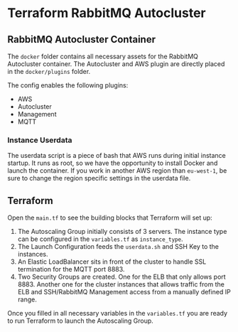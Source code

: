 Terraform RabbitMQ Autocluster
==============================

RabbitMQ Autocluster Container
------------------------------

The `docker` folder contains all necessary assets for the RabbitMQ Autocluster container. The Autocluster and AWS plugin are directly placed in the `docker/plugins` folder.

The config enables the following plugins:

* AWS
* Autocluster
* Management
* MQTT

### Instance Userdata
The userdata script is a piece of bash that AWS runs during initial instance startup. It runs as root, so we have the opportunity to install Docker and launch the container. If you work in another AWS region than `eu-west-1`, be sure to change the region specific settings in the userdata file.


Terraform
---------

Open the `main.tf` to see the building blocks that Terraform will set up:

1. The Autoscaling Group initially consists of 3 servers. The instance type can be configured in the `variables.tf` as `instance_type`.
2. The Launch Configuration feeds the `userdata.sh` and SSH Key to the instances.
3. An Elastic LoadBalancer sits in front of the cluster to handle SSL termination for the MQTT port 8883.
4. Two Security Groups are created. One for the ELB that only allows port 8883. Another one for the cluster instances that allows traffic from the ELB and SSH/RabbitMQ Management access from a manually defined IP range.

Once you filled in all necessary variables in the `variables.tf` you are ready to run Terraform to launch the Autoscaling Group.



